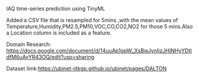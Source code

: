 IAQ time-series prediction using TinyML

Added a CSV file that is resampled for 5mins ,with the mean values of Temperature,Humidity,PM2.5,PM10,VOC,CO,CO2,NO2 for those 5 mins.Also a Location column is included as a feature.

Domain Research: https://docs.google.com/document/d/14uuAp1gpW_XsBwJynIjzJHINHyYDtIdfM6uAvYR43OQ/edit?usp=sharing

Dataset limk:https://ubinet-iitkgp.github.io/ubinet/pages/DALTON
